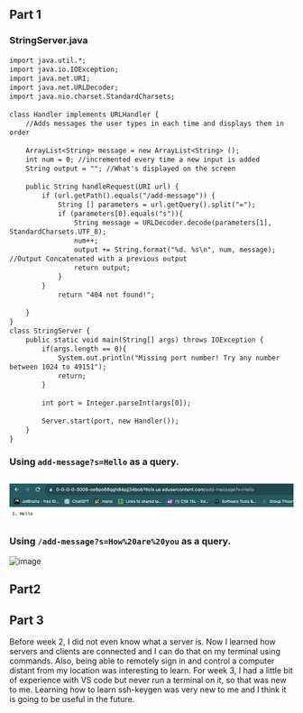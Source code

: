 ## Part 1
### StringServer.java
```
import java.util.*;
import java.io.IOException;
import java.net.URI;
import java.net.URLDecoder;
import java.nio.charset.StandardCharsets;

class Handler implements URLHandler {
    //Adds messages the user types in each time and displays them in order
    
    ArrayList<String> message = new ArrayList<String> ();
    int num = 0; //incremented every time a new input is added
    String output = ""; //What's displayed on the screen

    public String handleRequest(URI url) {
        if (url.getPath().equals("/add-message")) {
            String [] parameters = url.getQuery().split("=");
            if (parameters[0].equals("s")){
                String message = URLDecoder.decode(parameters[1], StandardCharsets.UTF_8);
                num++; 
                output += String.format("%d. %s\n", num, message); //Output Concatenated with a previous output
                return output;
            } 
        }
            return "404 not found!";
        
    }
}
class StringServer {
    public static void main(String[] args) throws IOException {
        if(args.length == 0){
            System.out.println("Missing port number! Try any number between 1024 to 49151");
            return;
        }

        int port = Integer.parseInt(args[0]);

        Server.start(port, new Handler());
    }
}
```

### Using `add-message?s=Hello` as a query.
![image](Hello.png)
- 

### Using `/add-message?s=How%20are%20you` as a query.
![image](How%20are&20you.png)

## Part2


## Part 3
Before week 2, I did not even know what a server is. Now I learned how servers and clients are connected and I can do that on my terminal using commands. Also, being able to remotely sign in and control a computer distant from my location was interesting to learn. For week 3, I had a little bit of experience with VS code but never run a terminal on it, so that was new to me. Learning how to learn ssh-keygen was very new to me and I think it is going to be useful in the future.
